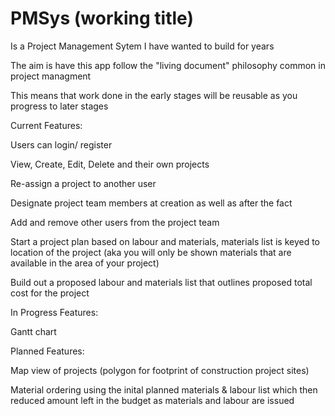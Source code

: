 # PMSys (working title) 
Is a Project Management Sytem I have wanted to build for years

The aim is have this app follow the "living document" philosophy common in project managment

This means that work done in the early stages will be reusable as you progress to later stages 


Current Features:

Users can login/ register

View, Create, Edit, Delete and their own projects

Re-assign a project to another user

Designate project team members at creation as well as after the fact

Add and remove other users from the project team

Start a project plan based on labour and materials, materials list is keyed to location of the project (aka you will only be shown materials that are available in the area of your project)

Build out a proposed labour and materials list that outlines proposed total cost for the project


In Progress Features:

Gantt chart


Planned Features:

Map view of projects (polygon for footprint of construction project sites)

Material ordering using the inital planned materials & labour list which then reduced amount left in the budget as materials and labour are issued
